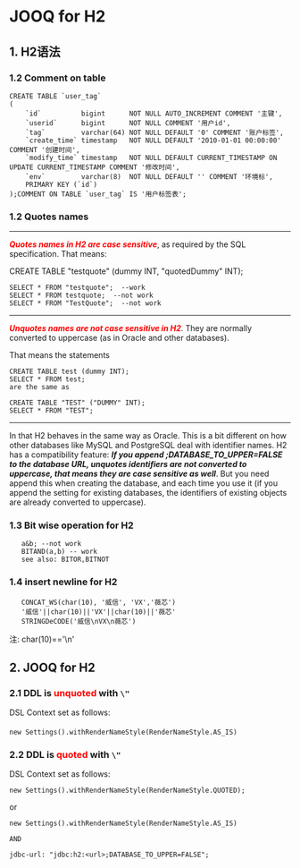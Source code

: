 # JOOQ for H2

## 1. H2语法

### 1.2 Comment on table
```h2
CREATE TABLE `user_tag`
(
    `id`          bigint      NOT NULL AUTO_INCREMENT COMMENT '主键',
    `userid`      bigint      NOT NULL COMMENT '用户id',
    `tag`         varchar(64) NOT NULL DEFAULT '0' COMMENT '账户标签',
    `create_time` timestamp   NOT NULL DEFAULT '2010-01-01 00:00:00' COMMENT '创建时间',
    `modify_time` timestamp   NOT NULL DEFAULT CURRENT_TIMESTAMP ON UPDATE CURRENT_TIMESTAMP COMMENT '修改时间',
    `env`         varchar(8)  NOT NULL DEFAULT '' COMMENT '环境标',
    PRIMARY KEY (`id`)
);COMMENT ON TABLE `user_tag` IS '用户标签表';
```

### 1.2 Quotes names

------------------------------------------
<font color=red>***Quotes names in H2 are case sensitive***</font>, as required by the SQL specification. That means:

CREATE TABLE "testquote" (dummy INT, "quotedDummy" INT);

```
SELECT * FROM "testquote";  --work
SELECT * FROM testquote;  --not work
SELECT * FROM "TestQuote";  --not work
```
------------------------------------------

<font color=red bold="">***Unquotes names are not case sensitive in H2***</font>. They are normally converted to
uppercase (as in Oracle and other databases).

That means the statements

```
CREATE TABLE test (dummy INT);
SELECT * FROM test;
are the same as

CREATE TABLE "TEST" ("DUMMY" INT);
SELECT * FROM "TEST";
```

------------------------------------------

In that H2 behaves in the same way as Oracle.
This is a bit different on how other databases like MySQL and PostgreSQL deal with identifier names.
H2 has a compatibility feature: ***If you append ;DATABASE_TO_UPPER=FALSE to the database URL,
unquotes identifiers are not converted to uppercase, that means they are case sensitive as well***.
But you need append this when creating the database, and each time you use it
(if you append the setting for existing databases, the identifiers of existing objects are already converted to
uppercase).


### 1.3  Bit wise operation for H2

```
   a&b; --not work
   BITAND(a,b) -- work
   see also: BITOR,BITNOT
```

### 1.4  insert newline for H2

```
   CONCAT_WS(char(10), '威信', 'VX','薇芯')
   '威信'||char(10)||'VX'||char(10)||'薇芯'
   STRINGDeCODE('威信\nVX\n薇芯')
```

注: char(10)=='\n'

## 2. JOOQ for H2

### 2.1 DDL is <font color=red>unquoted</font> with ```\"```

DSL Context set as follows:

####

    new Settings().withRenderNameStyle(RenderNameStyle.AS_IS)

### 2.2 DDL is <font color=red>quoted</font> with ```\"```

DSL Context set as follows:

```
new Settings().withRenderNameStyle(RenderNameStyle.QUOTED);
```

or

```
new Settings().withRenderNameStyle(RenderNameStyle.AS_IS)   
   
AND 

jdbc-url: "jdbc:h2:<url>;DATABASE_TO_UPPER=FALSE";
```
